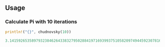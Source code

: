 



## Usage

### Calculate Pi with 10 iterations

```rust
println!("{}", chudnovsky(10))
```


```yaml
3.14159265358979323846264338327950288419716939937510582097494459230781640628620899862803482534211706798214808651328230664709384460955058223172589248355...
```